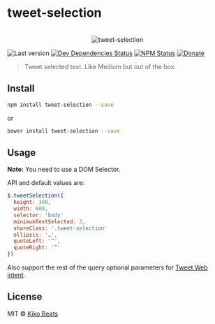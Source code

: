 # tweet-selection

<p align="center">
  <br>
  <img src="http://i.imgur.com/kkqLRot.png" alt="tweet-selection">
  <br>
</p>

![Last version](https://img.shields.io/github/tag/Kikobeats/tweet-selection.svg?style=flat-square)
[![Dev Dependencies Status](http://img.shields.io/david/dev/Kikobeats/tweet-selection.svg?style=flat-square)](https://david-dm.org/Kikobeats/tweet-selection#info=devDependencies)
[![NPM Status](http://img.shields.io/npm/dm/tweet-selection.svg?style=flat-square)](https://www.npmjs.org/package/tweet-selection)
[![Donate](https://img.shields.io/badge/donate-paypal-blue.svg?style=flat-square)](https://paypal.me/Kikobeats)

> Tweet selected text. Like Medium but out of the box.

## Install

```bash
npm install tweet-selection --save
```

or

```bash
bower install tweet-selection --save
```

## Usage

**Note:** You need to use a DOM Selector.

API and default values are:

```js
$.tweetSelection({
  height: 300,
  width: 600,
  selector: 'body'
  minimumTextSelected: 3,
  shareClass: '.tweet-selection'
  ellipsis: '…',
  quoteLeft: '“',
  quoteRight: '”'
})
```

Also support the rest of the query optional parameters for [Tweet Web intent](https://dev.twitter.com/web/tweet-button/web-intent).

## License

MIT © [Kiko Beats](http://kikobeats.com)
